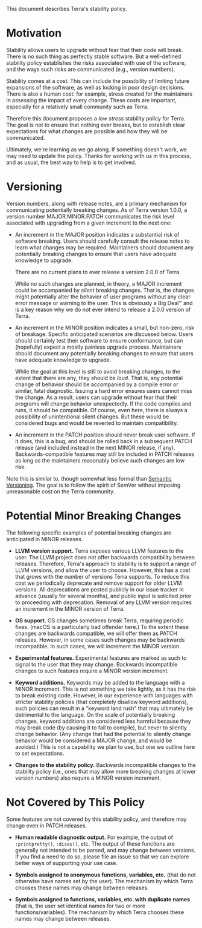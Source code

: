 This document describes Terra's stability policy.

# Motivation

Stability allows users to upgrade without fear that their code will
break. There is no such thing as perfectly stable software. But a
well-defined stability policy establishes the risks associated with
use of the software, and the ways such risks are communicated (e.g.,
version numbers).

Stability comes at a cost. This can include the possibility of
limiting future expansions of the software, as well as locking in poor
design decisions. There is also a human cost: for example, stress
created for the maintainers in assessing the impact of every
change. These costs are important, especially for a relatively small
community such as Terra.

Therefore this document proposes a *low stress* stability policy for
Terra. The goal is not to ensure that nothing ever breaks, but to
establish clear expectations for what changes are possible and how
they will be communicated.

Ultimately, we're learning as we go along. If something doesn't work,
we may need to update the policy. Thanks for working with us in this
process, and as usual, the best way to help is to get involved.

# Versioning

Version numbers, along with release notes, are a primary mechanism for
communicating potentially breaking changes. As of Terra version 1.0.0,
a version number MAJOR.MINOR.PATCH communicates the risk level
associated with upgrading from a given increment to the next one:

  * An increment in the MAJOR position indicates a substantial risk of
    software breaking. Users should carefully consult the release
    notes to learn what changes may be required. Maintainers should
    document any potentially breaking changes to ensure that users
    have adequate knowledge to upgrade.

    There are no current plans to ever release a version 2.0.0 of
    Terra.

    While no such changes are planned, in theory, a MAJOR increment
    could be accompanied by *silent* breaking changes. That is, the
    changes might potentially alter the behavior of user programs
    without any clear error message or warning to the user. This is
    obviously a Big Deal&trade; and is a key reason why we do not ever
    intend to release a 2.0.0 version of Terra.

  * An increment in the MINOR position indicates a small, but
    non-zero, risk of breakage. Specific anticipated scenarios are
    discussed below. Users should certainly test their software to
    ensure conformance, but can (hopefully) expect a mostly painless
    upgrade process. Maintainers should document any potentially
    breaking changes to ensure that users have adequate knowledge to
    upgrade.

    While the goal at this level is still to avoid breaking changes,
    to the extent that there are any, they should be *loud*. That is,
    any potential change of behavior should be accompanied by a
    compile error or similar, fatal diagnostic. Issuing a hard error
    ensures users cannot miss the change. As a result, users can
    upgrade without fear that their programs will change behavior
    unexpectedly. If the code compiles and runs, it should be
    compatible. Of course, even here, there is always a possibility of
    unintentional silent changes. But these would be considered bugs
    and would be reverted to maintain compatibility.

  * An increment in the PATCH position should never break user
    software. If it does, this is a bug, and should be rolled back in
    a subsequent PATCH release (and included instead in the next MINOR
    release, if any). Backwards-compatible features may still be
    included in PATCH releases as long as the maintainers reasonably
    believe such changes are low risk.

Note this is similar to, though somewhat less formal than [Semantic
Versioning](https://semver.org/). The goal is to follow the spirit of
SemVer without imposing unreasonable cost on the Terra community.

# Potential Minor Breaking Changes

The following specific examples of potential breaking changes are
anticipated in MINOR releases.

  * **LLVM version support.** Terra exposes various LLVM features to
    the user. The LLVM project does not offer backwards compatibility
    between releases. Therefore, Terra's approach to stability is to
    support a range of LLVM versions, and allow the user to
    choose. However, this has a cost that grows with the number of
    versions Terra supports. To reduce this cost we periodically
    deprecate and remove support for older LLVM versions. All
    deprecations are posted publicly in our issue tracker in advance
    (usually for several months), and public input is solicited prior
    to proceeding with deprecation. Removal of any LLVM version
    requires an increment in the MINOR version of Terra.

  * **OS support.** OS changes sometimes break Terra, requiring
    periodic fixes. (macOS is a particularly bad offender here.) To
    the extent these changes are backwards compatible, we will offer
    them as PATCH releases. However, in some cases such changes may be
    backwards incompatible. In such cases, we will increment the MINOR
    version.

  * **Experimental features.** Experimental features are marked as
    such to signal to the user that they may change. Backwards
    incompatible changes to such features require a MINOR version
    increment.

  * **Keyword additions.** Keywords may be added to the language with
    a MINOR increment. This is not something we take lightly, as it
    has the risk to break existing code. However, in our experience
    with languages with stricter stability policies (that completely
    disallow keyword additions), such policies can result in a
    "keyword land rush" that may ultimately be detrimental to the
    language. On the scale of potentially breaking changes, keyword
    additions are considered less harmful because they may break code
    (by causing it to fail to compile), but never to silently change
    behavior. (Any change that had the potential to silently change
    behavior would be considered a MAJOR change, and would be
    avoided.) This is not a capability we plan to use, but one we
    outline here to set expectations.

  * **Changes to the stability policy.** Backwards incompatible
    changes to the stability policy (i.e., ones that may allow more
    breaking changes at lower version numbers) also require a MINOR
    version increment.

# Not Covered by This Policy

Some features are not covered by this stability policy, and therefore
may change even in PATCH releases.

  * **Human readable diagnostic output.** For example, the output of
    `:printpretty()`, `:disas()`, etc. The output of these functions
    are generally not intended to be parsed, and may change between
    versions. If you find a need to do so, please file an issue so
    that we can explore better ways of supporting your use case.

  * **Symbols assigned to anonymous functions, variables, etc.** (that
    do not otherwise have names set by the user). The mechanism by
    which Terra chooses these names may change between releases.

  * **Symbols assigned to functions, variables, etc. with duplicate
    names** (that is, the user set identical names for two or more
    functions/variables). The mechanism by which Terra chooses these
    names may change between releases.
